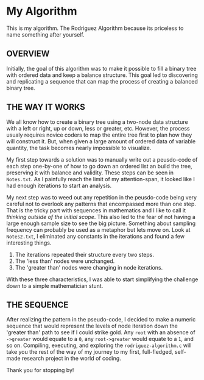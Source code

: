 # My Algorithm
This is my algorithm. The Rodriguez Algorithm because its priceless to name something after yourself.

## OVERVIEW
Initially, the goal of this algorithm was to make it possible to
fill a binary tree with ordered data and keep a balance structure.
This goal led to discovering and replicating a sequence that can map
the process of creating a balanced binary tree. 

## THE WAY IT WORKS
We all know how to create a binary tree using a two-node data structure with a left or right, up or down, less or greater, etc.
However, the process usualy requires novice coders to map the entire tree first to plan how they will construct it.
But, when given a large amount of ordered data of variable quantity, the task becomes nearly impossible to visualize.

My first step towards a solution was to manually write out a peusdo-code of each step one-by-one of how to go down an ordered list an build the tree, preserving it with balance and validity.
These steps can be seen in `Notes.txt`. As I painfully reach the limit of my attention-span, it looked like I had enough iterations to start an analysis.

My next step was to weed out any repetition in the peusdo-code being very careful not to overlook any patterns that encompassed more than one step. 
That is the tricky part with sequences in mathematics and I like to call it *thinking outside of the initial scope*.
This also led to the fear of not having a large enough sample size to see the big picture.
Something about sampling frequency can probably be used as a metaphor but lets move on.
Look at `Notes2.txt`, I eliminated any constants in the iterations and found a few interesting things.

1. The iterations repeated their structure every two steps.
2. The \'less than\' nodes were unchanged.
3. The \'greater than\' nodes were changing in node iterations.

With these three characteristics, I was able to start simplifying the challenge down to a simple mathematician stunt.

## THE SEQUENCE
After realizing the pattern in the pseudo-code, I decided to make a numeric sequence that would represent the levels of node iteration down the \'greater than\' path to see if I could strike gold. 
Any `root` with an absence of `->greater` would equate to a `0`, any `root->greater` would equate to a `1`, and so on. 
Compiling, executing, and exploring the `rodriguez-algorithm.c` will take you the rest of the way of my journey to my first, full-fledged, self-made research project in the world of coding.
 
Thank you for stopping by!